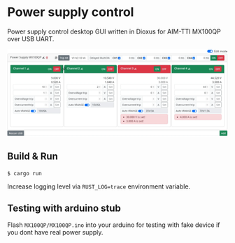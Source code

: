 # Power supply control
Power supply control desktop GUI written in Dioxus for AIM-TTI MX100QP over USB UART.

<img src="assets/power-supply-control.webp">


## Build & Run
```shell-session
$ cargo run
```

Increase logging level via `RUST_LOG=trace` environment variable.

## Testing with arduino stub
Flash `MX100QP/MX100QP.ino` into your arduino for testing with fake device if you dont have real power supply.
